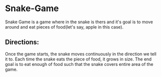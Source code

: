 # Snake-Game
Snake Game is a game where in the snake is thers and it's goal is to move around and eat pieces of food(let's say, apple in this case).
## Directions:
Once the game starts, the snake moves continuously in the direction we tell it to. Each time the snake eats the piece of food, it grows in size. The end goal is to eat enough of food such that the snake covers entire area of the game.
